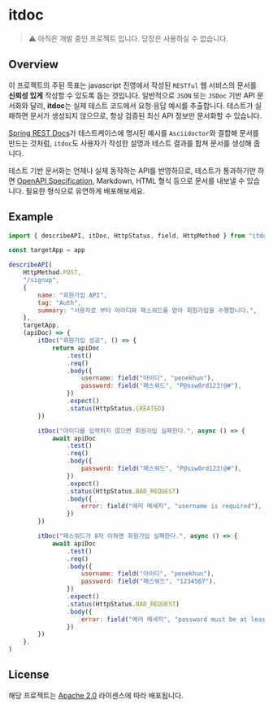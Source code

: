 # itdoc

> ⚠️ 아직은 개발 중인 프로젝트 입니다. 당장은 사용하실 수 없습니다.

## Overview

이 프로젝트의 주된 목표는 javascript 진영에서 작성된 `RESTful` 웹 서비스의 문서를 **신뢰성 있게**
작성할 수 있도록 돕는 것입니다. 일반적으로 `JSON` 또는 `JSDoc` 기반 API 문서화와 달리, **itdoc**는
실제 테스트 코드에서 요청·응답 예시를 추출합니다. 테스트가 실패하면 문서가 생성되지 않으므로, 항상
검증된 최신 API 정보만 문서화할 수 있습니다.

[Spring REST Docs]가 테스트케이스에 명시된 예시를 `Asciidoctor`와 결합해 문서를 만드는 것처럼,
`itdoc`도 사용자가 작성한 설명과 테스트 결과를 합쳐 문서를 생성해 줍니다.

테스트 기반 문서화는 언제나 실제 동작하는 API를 반영하므로, 테스트가 통과하기만 하면 [OpenAPI
Specification], Markdown, HTML 형식 등으로 문서를 내보낼 수 있습니다. 필요한 형식으로 유연하게
배포해보세요.

[Spring REST Docs]: https://spring.io/projects/spring-restdocs
[OpenAPI Specification]: https://swagger.io/specification/

## Example

```javascript
import { describeAPI, itDoc, HttpStatus, field, HttpMethod } from "itdoc"

const targetApp = app

describeAPI(
    HttpMethod.POST,
    "/signup",
    {
        name: "회원가입 API",
        tag: "Auth",
        summary: "사용자로 부터 아이디와 패스워드를 받아 회원가입을 수행합니다.",
    },
    targetApp,
    (apiDoc) => {
        itDoc("회원가입 성공", () => {
            return apiDoc
                .test()
                .req()
                .body({
                    username: field("아이디", "penekhun"),
                    password: field("패스워드", "P@ssw0rd123!@#"),
                })
                .expect()
                .status(HttpStatus.CREATED)
        })

        itDoc("아이디를 입력하지 않으면 회원가입 실패한다.", async () => {
            await apiDoc
                .test()
                .req()
                .body({
                    password: field("패스워드", "P@ssw0rd123!@#"),
                })
                .expect()
                .status(HttpStatus.BAD_REQUEST)
                .body({
                    error: field("에러 메세지", "username is required"),
                })
        })

        itDoc("패스워드가 8자 이하면 회원가입 실패한다.", async () => {
            await apiDoc
                .test()
                .req()
                .body({
                    username: field("아이디", "penekhun"),
                    password: field("패스워드", "1234567"),
                })
                .expect()
                .status(HttpStatus.BAD_REQUEST)
                .body({
                    error: field("에러 메세지", "password must be at least 8 characters"),
                })
        })
    },
)
```

## License

해당 프로젝트는 [Apache 2.0] 라이센스에 따라 배포됩니다.

[Apache 2.0]: LICENSE.txt
